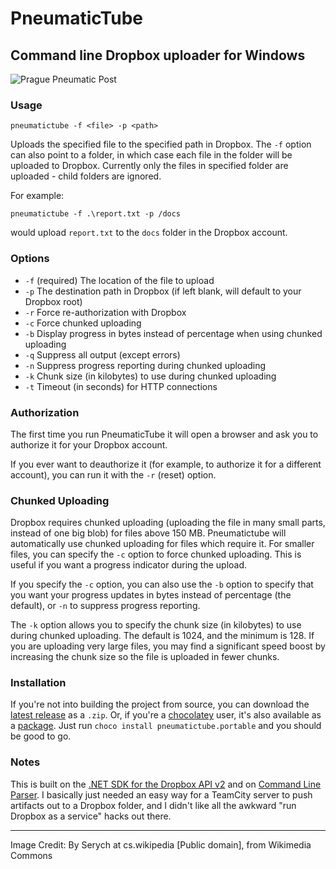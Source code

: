 # PneumaticTube

## Command line Dropbox uploader for Windows

![Prague Pneumatic Post](http://upload.wikimedia.org/wikipedia/commons/thumb/f/fa/Hlavn%C3%AD-panel.jpg/320px-Hlavn%C3%AD-panel.jpg)

### Usage

`pneumatictube -f <file> -p <path>`

Uploads the specified file to the specified path in Dropbox. The `-f` option can also point to a folder, in which case each file in the folder will be uploaded to Dropbox. Currently only the files in specified folder are uploaded - child folders are ignored.

For example:

`pneumatictube -f .\report.txt -p /docs` 

would upload `report.txt` to the `docs` folder in the Dropbox account.

### Options

* `-f` <file> (required) The location of the file to upload
* `-p` <path> The destination path in Dropbox (if left blank, will default to your Dropbox root)
* `-r` <reset> Force re-authorization with Dropbox
* `-c` <chunked> Force chunked uploading
* `-b` <bytes> Display progress in bytes instead of percentage when using chunked uploading
* `-q` <quiet> Suppress all output (except errors)
* `-n` <noprogress> Suppress progress reporting during chunked uploading
* `-k` <chunksize> Chunk size (in kilobytes) to use during chunked uploading
* `-t` <timeout> Timeout (in seconds) for HTTP connections

### Authorization

The first time you run PneumaticTube it will open a browser and ask you to authorize it for your Dropbox account.

If you ever want to deauthorize it (for example, to authorize it for a different account), you can run it with the `-r` (reset) option. 

### Chunked Uploading

Dropbox requires chunked uploading (uploading the file in many small parts, instead of one big blob) for files above 150 MB. Pneumatictube will automatically use chunked uploading for files which require it. For smaller files, you can specify the `-c` option to force chunked uploading. This is useful if you want a progress indicator during the upload. 

If you specify the `-c` option, you can also use the `-b` option to specify that you want your progress updates in bytes instead of percentage (the default), or `-n` to suppress progress reporting. 
  
The `-k` option allows you to specify the chunk size (in kilobytes) to use during chunked uploading. The default is 1024, and the minimum is 128. If you are uploading very large files, you may find a significant speed boost by increasing the chunk size so the file is uploaded in fewer chunks. 

### Installation

If you're not into building the project from source, you can download the [latest release](https://github.com/hartez/PneumaticTube/releases) as a `.zip`. Or, if you're a [chocolatey](https://chocolatey.org/) user, it's also available as a [package](https://chocolatey.org/packages/pneumatictube.portable). Just run `choco install pneumatictube.portable` and you should be good to go.

### Notes

This is built on the [.NET SDK for the Dropbox API v2](https://github.com/dropbox/dropbox-sdk-dotnet) and on [Command Line Parser](https://github.com/gsscoder/commandline). I basically just needed an easy way for a TeamCity server to push artifacts out to a Dropbox folder, and I didn't like all the awkward "run Dropbox as a service" hacks out there. 

-----

Image Credit:
By Serych at cs.wikipedia [Public domain], from Wikimedia Commons</a>
